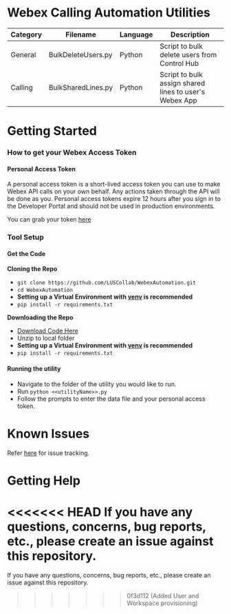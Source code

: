# Webex Calling Automation Utilities

| Category | Filename           | Language | Description                                            |
| -------- | ------------------ | -------- | ------------------------------------------------------ |
| General  | BulkDeleteUsers.py | Python   | Script to bulk delete users from Control Hub           |
| Calling  | BulkSharedLines.py | Python   | Script to bulk assign shared lines to user's Webex App |

# Getting Started
### How to get your Webex Access Token
#### Personal Access Token
A personal access token is a short-lived access token you can use to make Webex API calls on your own behalf. Any actions taken through the API will be done as you. Personal access tokens expire 12 hours after you sign in to the Developer Portal and should not be used in production environments. 

You can grab your token [here](https://developer.webex.com/docs/getting-started)
### Tool Setup
#### Get the Code
**Cloning the Repo**
- `git clone https://github.com/LUSCollab/WebexAutomation.git`
- `cd WebexAutomation`
- **Setting up a Virtual Environment with [venv](https://docs.python.org/3/library/venv.html) is recommended**
- `pip install -r requirements.txt`

**Downloading the Repo**
- [Download Code Here](https://github.com/LUSCollab/WebexAutomation.git)
- Unzip to local folder
- **Setting up a Virtual Environment with [venv](https://docs.python.org/3/library/venv.html) is recommended**
- `pip install -r requirements.txt`

#### Running the utility
- Navigate to the folder of the utility you would like to run.
- Run `python <<utilityName>>.py`
- Follow the prompts to enter the data file and your personal access token.
# Known Issues
Refer [here](https://github.com/LUSCollab/WebexAutomation/issues) for issue tracking.
# Getting Help
<<<<<<< HEAD
If you have any questions, concerns, bug reports, etc., please create an issue against this repository.
=======
If you have any questions, concerns, bug reports, etc., please create an issue against this repository.
>>>>>>> 0f3d112 (Added User and Workspace provisioning)
